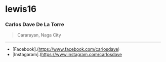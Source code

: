 # lewis16
### Carlos Dave De La Torre

> Cararayan, Naga City
---
- [Facebook].(https://www.facebook.com/carlosdave)
- [Instagaram].(https://www.instagram.com/carlosdave
